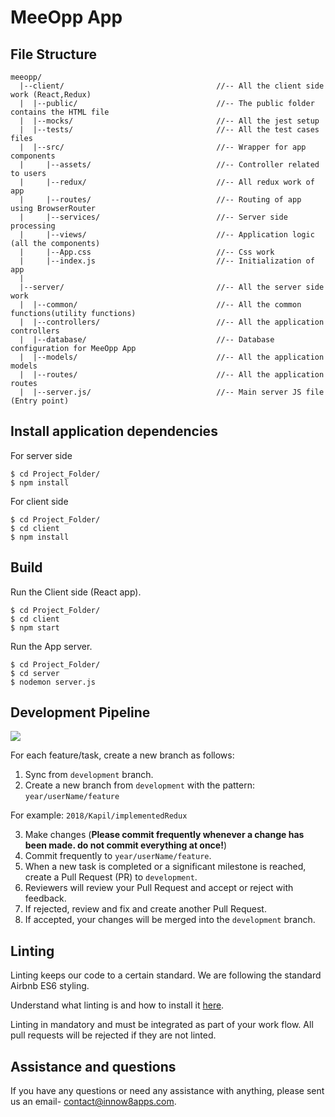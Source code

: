 # MeeOpp App

## File Structure

```
meeopp/
  |--client/                                  //-- All the client side work (React,Redux)
  |  |--public/                               //-- The public folder contains the HTML file
  |  |--mocks/                                //-- All the jest setup
  |  |--tests/                                //-- All the test cases files
  |  |--src/                                  //-- Wrapper for app components
  |     |--assets/                            //-- Controller related to users
  |     |--redux/                             //-- All redux work of app
  |     |--routes/                            //-- Routing of app using BrowserRouter
  |     |--services/                          //-- Server side processing
  |     |--views/                             //-- Application logic (all the components)
  |     |--App.css                            //-- Css work
  |     |--index.js                           //-- Initialization of app
  |
  |--server/                                  //-- All the server side work
  |  |--common/                               //-- All the common functions(utility functions)
  |  |--controllers/                          //-- All the application controllers
  |  |--database/                             //-- Database configuration for MeeOpp App
  |  |--models/                               //-- All the application models
  |  |--routes/                               //-- All the application routes
  |  |--server.js/                            //-- Main server JS file (Entry point)
```

## Install application dependencies

For server side

```
$ cd Project_Folder/
$ npm install
```

For client side

```
$ cd Project_Folder/
$ cd client
$ npm install
```

## Build

Run the Client side (React app).

```
$ cd Project_Folder/
$ cd client
$ npm start
```

Run the App server.

```
$ cd Project_Folder/
$ cd server
$ nodemon server.js
```

## Development Pipeline

![](http://i.imgur.com/KcTpwjI.jpg)

For each feature/task, create a new branch as follows:

1. Sync from `development` branch.
2. Create a new branch from `development` with the pattern: `year/userName/feature`

For example: `2018/Kapil/implementedRedux`

3. Make changes (**Please commit frequently whenever a change has been made. do not commit everything at once!**)
4. Commit frequently to `year/userName/feature`.
5. When a new task is completed or a significant milestone is reached, create a Pull Request (PR) to `development`.
6. Reviewers will review your Pull Request and accept or reject with feedback.
7. If rejected, review and fix and create another Pull Request.
8. If accepted, your changes will be merged into the `development` branch.

## Linting

Linting keeps our code to a certain standard. We are following the standard Airbnb ES6 styling.

Understand what linting is and how to install it [here](https://medium.com/innow8/react-react-native-configure-eslint-airbnb-prettier-and-precommit-with-husky-in-one-go-for-code-e89363e5f17f).

Linting in mandatory and must be integrated as part of your work flow. All pull requests will be rejected if they are not linted.

## Assistance and questions

If you have any questions or need any assistance with anything, please sent us an email- contact@innow8apps.com.

